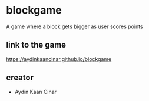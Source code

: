 # blockgame
A game where a block gets bigger as user scores points
## link to the game
https://aydinkaancinar.github.io/blockgame
## creator
* Aydin Kaan Cinar
